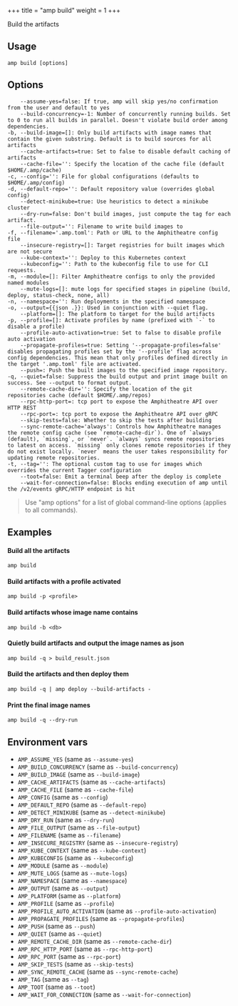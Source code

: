 +++
title = "amp build"
weight = 1
+++

Build the artifacts

## Usage
```
amp build [options]
```

## Options

```
    --assume-yes=false: If true, amp will skip yes/no confirmation from the user and default to yes
    --build-concurrency=-1: Number of concurrently running builds. Set to 0 to run all builds in parallel. Doesn't violate build order among dependencies.
-b, --build-image=[]: Only build artifacts with image names that contain the given substring. Default is to build sources for all artifacts
    --cache-artifacts=true: Set to false to disable default caching of artifacts
    --cache-file='': Specify the location of the cache file (default $HOME/.amp/cache)
-c, --config='': File for global configurations (defaults to $HOME/.amp/config)
-d, --default-repo='': Default repository value (overrides global config)
    --detect-minikube=true: Use heuristics to detect a minikube cluster
    --dry-run=false: Don't build images, just compute the tag for each artifact.
    --file-output='': Filename to write build images to
-f, --filename='.amp.toml': Path or URL to the Amphitheatre config file
    --insecure-registry=[]: Target registries for built images which are not secure
    --kube-context='': Deploy to this Kubernetes context
    --kubeconfig='': Path to the kubeconfig file to use for CLI requests.
-m, --module=[]: Filter Amphitheatre configs to only the provided named modules
    --mute-logs=[]: mute logs for specified stages in pipeline (build, deploy, status-check, none, all)
-n, --namespace='': Run deployments in the specified namespace
-o, --output={{json .}}: Used in conjunction with --quiet flag.
    --platform=[]: The platform to target for the build artifacts
-p, --profile=[]: Activate profiles by name (prefixed with `-` to disable a profile)
    --profile-auto-activation=true: Set to false to disable profile auto activation
    --propagate-profiles=true: Setting '--propagate-profiles=false' disables propagating profiles set by the '--profile' flag across config dependencies. This mean that only profiles defined directly in the target '.amp.toml' file are activated.
    --push=: Push the built images to the specified image repository.
-q, --quiet=false: Suppress the build output and print image built on success. See --output to format output.
    --remote-cache-dir='': Specify the location of the git repositories cache (default $HOME/.amp/repos)
    --rpc-http-port=: tcp port to expose the Amphitheatre API over HTTP REST
    --rpc-port=: tcp port to expose the Amphitheatre API over gRPC
    --skip-tests=false: Whether to skip the tests after building
    --sync-remote-cache='always': Controls how Amphitheatre manages the remote config cache (see `remote-cache-dir`). One of `always` (default), `missing`, or `never`. `always` syncs remote repositories to latest on access. `missing` only clones remote repositories if they do not exist locally. `never` means the user takes responsibility for updating remote repositories.
-t, --tag='': The optional custom tag to use for images which overrides the current Tagger configuration
    --toot=false: Emit a terminal beep after the deploy is complete
    --wait-for-connection=false: Blocks ending execution of amp until the /v2/events gRPC/HTTP endpoint is hit
```

> Use "amp options" for a list of global command-line options (applies to all commands).

## Examples

#### Build all the artifacts
```
amp build
```
#### Build artifacts with a profile activated
```
amp build -p <profile>
```
#### Build artifacts whose image name contains <db>
```
amp build -b <db>
```
#### Quietly build artifacts and output the image names as json
```
amp build -q > build_result.json
```
#### Build the artifacts and then deploy them
```
amp build -q | amp deploy --build-artifacts -
```
#### Print the final image names
```
amp build -q --dry-run
```

## Environment vars

* `AMP_ASSUME_YES` (same as `--assume-yes`)
* `AMP_BUILD_CONCURRENCY` (same as `--build-concurrency`)
* `AMP_BUILD_IMAGE` (same as `--build-image`)
* `AMP_CACHE_ARTIFACTS` (same as `--cache-artifacts`)
* `AMP_CACHE_FILE` (same as `--cache-file`)
* `AMP_CONFIG` (same as `--config`)
* `AMP_DEFAULT_REPO` (same as `--default-repo`)
* `AMP_DETECT_MINIKUBE` (same as `--detect-minikube`)
* `AMP_DRY_RUN` (same as `--dry-run`)
* `AMP_FILE_OUTPUT` (same as `--file-output`)
* `AMP_FILENAME` (same as `--filename`)
* `AMP_INSECURE_REGISTRY` (same as `--insecure-registry`)
* `AMP_KUBE_CONTEXT` (same as `--kube-context`)
* `AMP_KUBECONFIG` (same as `--kubeconfig`)
* `AMP_MODULE` (same as `--module`)
* `AMP_MUTE_LOGS` (same as `--mute-logs`)
* `AMP_NAMESPACE` (same as `--namespace`)
* `AMP_OUTPUT` (same as `--output`)
* `AMP_PLATFORM` (same as `--platform`)
* `AMP_PROFILE` (same as `--profile`)
* `AMP_PROFILE_AUTO_ACTIVATION` (same as `--profile-auto-activation`)
* `AMP_PROPAGATE_PROFILES` (same as `--propagate-profiles`)
* `AMP_PUSH` (same as `--push`)
* `AMP_QUIET` (same as `--quiet`)
* `AMP_REMOTE_CACHE_DIR` (same as `--remote-cache-dir`)
* `AMP_RPC_HTTP_PORT` (same as `--rpc-http-port`)
* `AMP_RPC_PORT` (same as `--rpc-port`)
* `AMP_SKIP_TESTS` (same as `--skip-tests`)
* `AMP_SYNC_REMOTE_CACHE` (same as `--sync-remote-cache`)
* `AMP_TAG` (same as `--tag`)
* `AMP_TOOT` (same as `--toot`)
* `AMP_WAIT_FOR_CONNECTION` (same as `--wait-for-connection`)